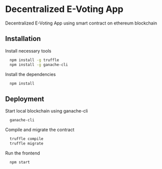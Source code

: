 
# Decentralized E-Voting App

Decentralized E-Voting App using smart contract on ethereum blockchain

## Installation

Install necessary tools
```bash
  npm install -g truffle
  npm install -g ganache-cli
```
Install the dependencies
```bash
  npm install
```
    
## Deployment

Start local blockchain using ganache-cli
```bash
  ganache-cli
```
Compile and migrate the contract
```bash
  truffle compile
  truffle migrate
```
Run the frontend
```bash
  npm start
```
